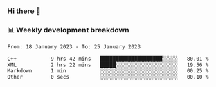 ### Hi there 👋

### 📊 Weekly development breakdown
<!--START_SECTION:waka-->

```text
From: 18 January 2023 - To: 25 January 2023

C++           9 hrs 42 mins   ████████████████████░░░░░   80.01 %
XML           2 hrs 22 mins   █████░░░░░░░░░░░░░░░░░░░░   19.56 %
Markdown      1 min           ░░░░░░░░░░░░░░░░░░░░░░░░░   00.25 %
Other         0 secs          ░░░░░░░░░░░░░░░░░░░░░░░░░   00.10 %
```

<!--END_SECTION:waka-->

